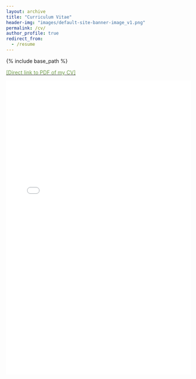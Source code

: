 ```yaml
---
layout: archive
title: "Curriculum Vitae"
header-img: "images/default-site-banner-image_v1.png"
permalink: /cv/
author_profile: true
redirect_from:
  - /resume
---
```


{% include base_path %}

[<font color="#709E4A">[Direct link to PDF of my CV]</font>](https://hratliff.com/files/CV_Hunter_Ratliff_public.pdf)


<iframe src="/files/CV_Hunter_Ratliff_public_longpage.pdf#pagemode=none&navpanes=0" style="width: 100%;height: 800px;border: none;"></iframe>


<!--
Best for desktop:
<iframe src="/files/CV_Hunter_Ratliff_public.pdf#pagemode=none&navpanes=0" style="width: 100%;height: 800px;border: none;"></iframe>

Solution for rendering both pages on mobile:
<iframe src="https://docs.google.com/viewer?embedded=true&url=raw.githubusercontent.com/Lindt8/Lindt8.github.io/refs/heads/master/files/CV_Hunter_Ratliff_public.pdf#pagemode=none&navpanes=0" style="width: 100%;height: 800px;border: none;"></iframe>
-->

<!-- [[Direct link to PDF of my older, more traditionally styled CV]](https://hratliff.com/files/CV_Hunter_Ratliff.pdf) -->

<!-- <embed src="http://lindt8.github.io/files/CV_Hunter_Ratliff.pdf#toolbar=0&navpanes=0" width="650" height="1800" type='application/pdf'>

https://github.com/mozilla/pdf.js/wiki/Viewer-options

-->

